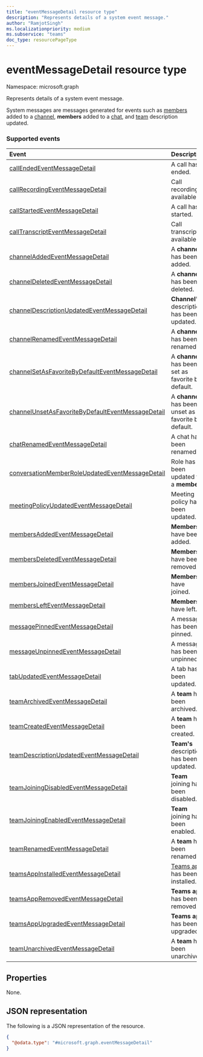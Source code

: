 ```yaml
---
title: "eventMessageDetail resource type"
description: "Represents details of a system event message."
author: "RamjotSingh"
ms.localizationpriority: medium
ms.subservice: "teams"
doc_type: resourcePageType
---
```


# eventMessageDetail resource type

Namespace: microsoft.graph

Represents details of a system event message.

System messages are messages generated for events such as [members](../resources/conversationMember.md) added to a [channel](../resources/channel.md), **members** added to a [chat](../resources/chat.md), and [team](../resources/team.md) description updated.

### Supported events

| Event | Description |
| :---- | :---------- |
| [callEndedEventMessageDetail](../resources/callendedeventmessagedetail.md) | A call has ended. |
| [callRecordingEventMessageDetail](../resources/callrecordingeventmessagedetail.md) | Call recording is available. |
| [callStartedEventMessageDetail](../resources/callstartedeventmessagedetail.md) | A call has started. |
| [callTranscriptEventMessageDetail](../resources/calltranscripteventmessagedetail.md) | Call transcript is available. |
| [channelAddedEventMessageDetail](../resources/channeladdedeventmessagedetail.md) | A **channel** has been added. |
| [channelDeletedEventMessageDetail](../resources/channeldeletedeventmessagedetail.md) | A **channel** has been deleted. |
| [channelDescriptionUpdatedEventMessageDetail](../resources/channeldescriptionupdatedeventmessagedetail.md) | **Channel's** description has been updated. |
| [channelRenamedEventMessageDetail](../resources/channelrenamedeventmessagedetail.md) | A **channel** has been renamed. |
| [channelSetAsFavoriteByDefaultEventMessageDetail](../resources/channelsetasfavoritebydefaulteventmessagedetail.md) | A **channel** has been set as favorite by default. |
| [channelUnsetAsFavoriteByDefaultEventMessageDetail](../resources/channelunsetasfavoritebydefaulteventmessagedetail.md) | A **channel** has been unset as favorite by default. |
| [chatRenamedEventMessageDetail](../resources/chatrenamedeventmessagedetail.md) | A chat has been renamed. |
| [conversationMemberRoleUpdatedEventMessageDetail](../resources/conversationmemberroleupdatedeventmessagedetail.md) | Role has been updated for a **member**. |
| [meetingPolicyUpdatedEventMessageDetail](../resources/meetingpolicyupdatedeventmessagedetail.md) | Meeting policy has been updated. |
| [membersAddedEventMessageDetail](../resources/membersaddedeventmessagedetail.md) | **Members** have been added. |
| [membersDeletedEventMessageDetail](../resources/membersdeletedeventmessagedetail.md) | **Members** have been removed. |
| [membersJoinedEventMessageDetail](../resources/membersjoinedeventmessagedetail.md) | **Members** have joined. |
| [membersLeftEventMessageDetail](../resources/memberslefteventmessagedetail.md) | **Members** have left. |
| [messagePinnedEventMessageDetail](../resources/messagepinnedeventmessagedetail.md) | A message has been pinned. |
| [messageUnpinnedEventMessageDetail](../resources/messageunpinnedeventmessagedetail.md) | A message has been unpinned. |
| [tabUpdatedEventMessageDetail](../resources/tabupdatedeventmessagedetail.md) | A tab has been updated. |
| [teamArchivedEventMessageDetail](../resources/teamarchivedeventmessagedetail.md) | A **team** has been archived. |
| [teamCreatedEventMessageDetail](../resources/teamcreatedeventmessagedetail.md) | A **team** has been created. |
| [teamDescriptionUpdatedEventMessageDetail](../resources/teamdescriptionupdatedeventmessagedetail.md) | **Team's** description has been updated. |
| [teamJoiningDisabledEventMessageDetail](../resources/teamjoiningdisabledeventmessagedetail.md) | **Team** joining has been disabled. |
| [teamJoiningEnabledEventMessageDetail](../resources/teamjoiningenabledeventmessagedetail.md) | **Team** joining has been enabled. |
| [teamRenamedEventMessageDetail](../resources/teamrenamedeventmessagedetail.md) | A **team** has been renamed. |
| [teamsAppInstalledEventMessageDetail](../resources/teamsappinstalledeventmessagedetail.md) | [Teams app](../resources/teamsapp.md) has been installed. |
| [teamsAppRemovedEventMessageDetail](../resources/teamsappremovedeventmessagedetail.md) | **Teams app** has been removed. |
| [teamsAppUpgradedEventMessageDetail](../resources/teamsappupgradedeventmessagedetail.md) | **Teams app** has been upgraded. |
| [teamUnarchivedEventMessageDetail](../resources/teamunarchivedeventmessagedetail.md) | A **team** has been unarchived. |

## Properties
None.



## JSON representation
The following is a JSON representation of the resource.
<!-- {
  "blockType": "resource",
  "@odata.type": "microsoft.graph.eventMessageDetail"
}
-->
``` json
{
  "@odata.type": "#microsoft.graph.eventMessageDetail"
}
```

